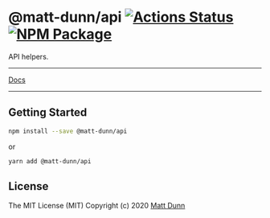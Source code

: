 # @matt-dunn/api [![Actions Status](https://github.com/matt-dunn/packages/workflows/CI/badge.svg)](https://github.com/matt-dunn/packages/actions) [![NPM Package](https://badge.fury.io/js/%40matt-dunn%2Fapi.svg)](https://www.npmjs.com/package/@matt-dunn/api)

API helpers.

---

[Docs](https://matt-dunn.github.io/packages/packages/api/docs/)

---

## Getting Started

```sh
npm install --save @matt-dunn/api
```

or

```sh
yarn add @matt-dunn/api
```

## License

The MIT License (MIT) Copyright (c) 2020 [Matt Dunn](https://matt-dunn.github.io/)

